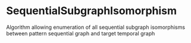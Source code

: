 # SequentialSubgraphIsomorphism
Algorithm allowing enumeration of all sequential subgraph isomorphisms between pattern sequential graph and target temporal graph
